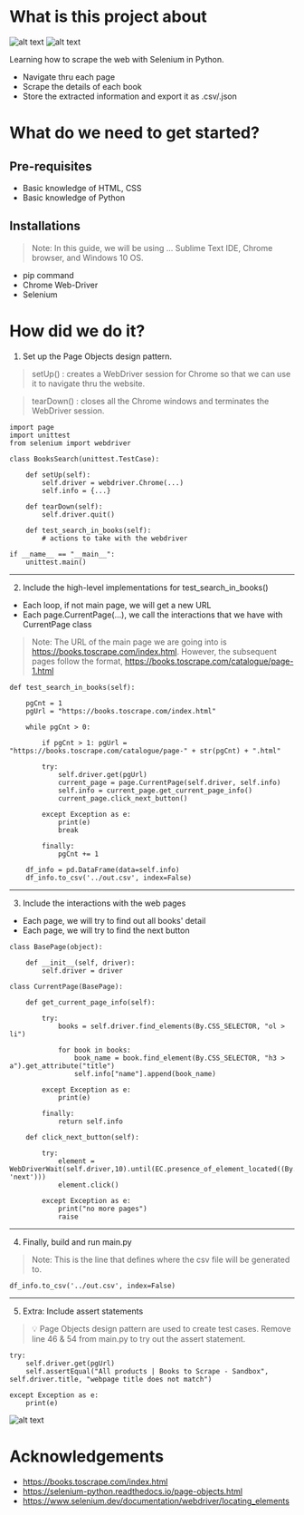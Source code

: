 # What is this project about
![alt text](https://github.com/gerlau/[reponame]/images/index-html.png?raw=true)
![alt text](https://github.com/gerlau/[reponame]/images/out-csv.png?raw=true)

Learning how to scrape the web with Selenium in Python.
- Navigate thru each page
- Scrape the details of each book
- Store the extracted information and export it as .csv/.json

# What do we need to get started?
## Pre-requisites 
- Basic knowledge of HTML, CSS
- Basic knowledge of Python

## Installations
> Note: In this guide, we will be using ...
Sublime Text IDE, Chrome browser, and Windows 10 OS.

- pip command
- Chrome Web-Driver
- Selenium

# How did we do it?
1. Set up the Page Objects design pattern.

> setUp() : creates a WebDriver session for Chrome so that we can use it to navigate thru the website. 

> tearDown() : closes all the Chrome windows and terminates the WebDriver session.

```
import page
import unittest
from selenium import webdriver

class BooksSearch(unittest.TestCase):

    def setUp(self):
        self.driver = webdriver.Chrome(...)
        self.info = {...}
    
    def tearDown(self):
        self.driver.quit()
        
    def test_search_in_books(self):
        # actions to take with the webdriver
        
if __name__ == "__main__":
    unittest.main()
```
---
2. Include the high-level implementations for test_search_in_books()
- Each loop, if not main page, we will get a new URL 
- Each page.CurrentPage(...), we call the interactions that we have with CurrentPage class

> Note: The URL of the main page we are going into is https://books.toscrape.com/index.html. However, the subsequent pages follow the format, https://books.toscrape.com/catalogue/page-1.html

```
def test_search_in_books(self):

    pgCnt = 1 
	pgUrl = "https://books.toscrape.com/index.html"
	
	while pgCnt > 0:
    
		if pgCnt > 1: pgUrl = "https://books.toscrape.com/catalogue/page-" + str(pgCnt) + ".html"

		try:
		    self.driver.get(pgUrl)
		    current_page = page.CurrentPage(self.driver, self.info)
		    self.info = current_page.get_current_page_info()
		    current_page.click_next_button()
        
        except Exception as e:
		    print(e)
		    break

		finally:
		    pgCnt += 1

	df_info = pd.DataFrame(data=self.info)
	df_info.to_csv('../out.csv', index=False)
```
---
3. Include the interactions with the web pages
- Each page, we will try to find out all books' detail 
- Each page, we will try to find the next button
```
class BasePage(object):

	def __init__(self, driver):
	    self.driver = driver

class CurrentPage(BasePage):

    def get_current_page_info(self):
    
        try: 
            books = self.driver.find_elements(By.CSS_SELECTOR, "ol > li")

            for book in books:
				book_name = book.find_element(By.CSS_SELECTOR, "h3 > a").get_attribute("title")
				self.info["name"].append(book_name)
		
		except Exception as e:
			print(e)

		finally:
			return self.info
    
    def click_next_button(self):
    
        try:
            element = WebDriverWait(self.driver,10).until(EC.presence_of_element_located((By.LINK_TEXT, 'next')))
            element.click()
            
		except Exception as e:
		    print("no more pages")
		    raise
```
---
4. Finally, build and run main.py

> Note: This is the line that defines where the csv file will be generated to.

```
df_info.to_csv('../out.csv', index=False)
```
---
5. Extra: Include assert statements

> :bulb: Page Objects design pattern are used to create test cases. Remove line 46 & 54 from main.py to try out the assert statement.

```
try:
	self.driver.get(pgUrl)
	self.assertEqual("All products | Books to Scrape - Sandbox", self.driver.title, "webpage title does not match")

except Exception as e:
	print(e)
```
![alt text](https://github.com/gerlau/[reponame]/images/assert-result-example.png?raw=true)

# Acknowledgements
- https://books.toscrape.com/index.html
- https://selenium-python.readthedocs.io/page-objects.html
- https://www.selenium.dev/documentation/webdriver/locating_elements
